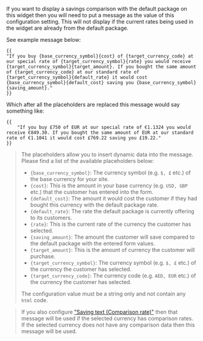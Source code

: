 If you want to display a savings comparison with the default package on this widget then you will need to put a message as
the value of this configuration setting. This will not display if the current rates being used in the widget are already from the default package. 

See example message below:
<pre><code class="language-none language-wrap">{{
"If you buy {base_currency_symbol}{cost} of {target_currency_code} at our special rate of {target_currency_symbol}{rate} you would receive {target_currency_symbol}{target_amount}. If you bought the same amount of {target_currency_code} at our standard rate of {target_currency_symbol}{default_rate} it would cost {base_currency_symbol}{default_cost} saving you {base_currency_symbol}{saving_amount}."
}}</code></pre>

Which after all the placeholders are replaced this message would say something like:

<pre><code class="language-none language-wrap">{{
    "If you buy £750 of EUR at our special rate of €1.1324 you would receive €849.30. If you bought the same amount of EUR at our standard rate of €1.1041 it would cost £769.22 saving you £19.22."
}}</code></pre>

<blockquote>
The placeholders allow you to insert dynamic data into the message. Please find a list of the available
placeholders below:

<ul class="list-disc ml-10">
    <li><code>{base_currency_symbol}</code>: The currency symbol (e.g. <code>$, £</code> etc.) of the base currency for your site.</li>
    <li><code>{cost}</code>: This is the amount in your base currency (e.g. <code>USD, GBP</code> etc.) that the customer has entered into the form.</li>
    <li><code>{default_cost}</code>: The amount it would cost the customer if they had bought this currency with the default package rate.</li>
    <li><code>{default_rate}</code>: The rate the default package is currently offering to its customers.</li>
    <li><code>{rate}</code>: This is the current rate of the currency the customer has selected.</li>
    <li><code>{saving_amount}</code>: The amount the customer will save compared to the default package with the entered form values.</li>
    <li><code>{target_amount}</code>: This is the amount of currency the customer will purchase.</li>
    <li><code>{target_currency_symbol}</code>: The currency symbol (e.g. <code>$, £</code> etc.) of the currency the customer has selected.</li>
    <li><code>{target_currency_code}</code>: The currency code (e.g. <code>AED, EUR</code> etc.) of the currency the customer has selected.</li>
</ul>

The configuration value must be a string only and not contain any <code>html</code> code.
</blockquote>
<blockquote>
If you also configure <a href="#{{$group}}_{{$type}}_saving_text_comparison_rate" title="Comparison amount">"Saving text (Comparison rate)"</a> then that message will be used if the selected currency has comparison rates. 
If the selected currency does not have any comparison data then this message will be used.
</blockquote>
